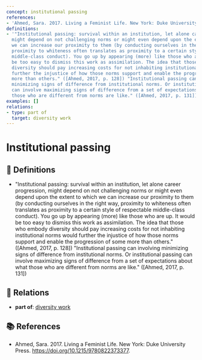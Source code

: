 ```yaml
---
concept: institutional passing
references:
- 'Ahmed, Sara. 2017. Living a Feminist Life. New York: Duke University Press. https://doi.org/10.1215/9780822373377.'
definitions:
- '"Institutional passing: survival within an institution, let alone career progression,
  might depend on not challenging norms or might even depend upon the extent to which
  we can increase our proximity to them (by conducting ourselves in the right way,
  proximity to whiteness often translates as proximity to a certain style of respectable
  middle-class conduct). You go up by appearing (more) like those who are up. It would
  be too easy to dismiss this work as assimilation. The idea that those who embody
  diversity should pay increasing costs for not inhabiting institutional norms would
  further the injustice of how those norms support and enable the progression of some
  more than others." ([Ahmed, 2017, p. 128]) "Institutional passing can involving
  minimizing signs of difference from institutional norms. Or institutional passing
  can involve maximizing signs of difference from a set of expectations about what
  those who are different from norms are like." ([Ahmed, 2017, p. 131])'
examples: []
relations:
- type: part of
  target: diversity work
---
```


# Institutional passing

## 📖 Definitions

- "Institutional passing: survival within an institution, let alone career progression, might depend on not challenging norms or might even depend upon the extent to which we can increase our proximity to them (by conducting ourselves in the right way, proximity to whiteness often translates as proximity to a certain style of respectable middle-class conduct). You go up by appearing (more) like those who are up. It would be too easy to dismiss this work as assimilation. The idea that those who embody diversity should pay increasing costs for not inhabiting institutional norms would further the injustice of how those norms support and enable the progression of some more than others." ([Ahmed, 2017, p. 128]) "Institutional passing can involving minimizing signs of difference from institutional norms. Or institutional passing can involve maximizing signs of difference from a set of expectations about what those who are different from norms are like." ([Ahmed, 2017, p. 131])

## 🔗 Relations

- **part of**: [diversity work](./diversity-work.md)

## 📚 References

- Ahmed, Sara. 2017. Living a Feminist Life. New York: Duke University Press. https://doi.org/10.1215/9780822373377.
